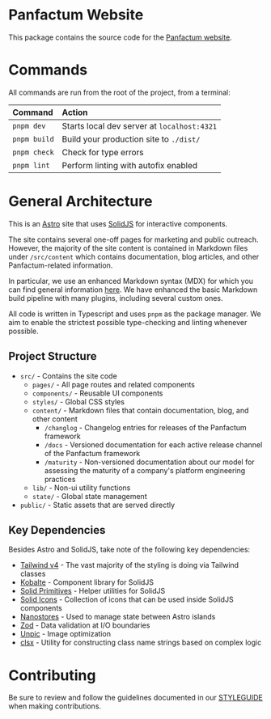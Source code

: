 # Panfactum Website

This package contains the source code for the [Panfactum website](https://panfactum.com).

# Commands

All commands are run from the root of the project, from a terminal:

| Command          | Action                                      |
| :--------------- | :------------------------------------------ |
| `pnpm dev`   | Starts local dev server at `localhost:4321` |
| `pnpm build` | Build your production site to `./dist/`     |
| `pnpm check` | Check for type errors    |
| `pnpm lint` | Perform linting with autofix enabled  |

# General Architecture

This is an [Astro](https://astro.build/) site that uses [SolidJS](https://www.solidjs.com/) for interactive components.

The site contains several one-off pages for marketing and public outreach. However, the majority of the site content is contained
in Markdown files under `/src/content` which contains documentation, blog articles, and other Panfactum-related information. 

In particular, we use an enhanced Markdown syntax (MDX) for which you can find general information [here](https://docs.astro.build/en/guides/markdown-content/). We have enhanced the basic Markdown build pipeline with many plugins, including several custom ones.

All code is written in Typescript and uses `pnpm` as the package manager. We aim to enable the strictest possible type-checking and linting whenever possible.

## Project Structure

- `src/` - Contains the site code
  - `pages/` - All page routes and related components
  - `components/` - Reusable UI components
  - `styles/` - Global CSS styles
  - `content/` - Markdown files that contain documentation, blog, and other content
    - `/changlog` - Changelog entries for releases of the Panfactum framework
    - `/docs` - Versioned documentation for each active release channel of the Panfactum framework
    - `/maturity` - Non-versioned documentation about our model for assessing the maturity of a company's platform engineering practices
  - `lib/` - Non-ui utility functions
  - `state/` - Global state management
- `public/` - Static assets that are served directly

## Key Dependencies

Besides Astro and SolidJS, take note of the following key dependencies:

- [Tailwind v4](https://tailwindcss.com/) - The vast majority of the styling is doing via Tailwind classes
- [Kobalte](https://kobalte.dev/docs/core/overview/introduction/) - Component library for SolidJS
- [Solid Primitives](https://primitives.solidjs.community/) - Helper utilities for SolidJS
- [Solid Icons](https://solid-icons.vercel.app/) - Collection of icons that can be used inside SolidJS components
- [Nanostores](https://github.com/nanostores/solid) - Used to manage state between Astro islands
- [Zod](https://zod.dev/) - Data validation at I/O boundaries
- [Unpic](https://unpic.pics/) - Image optimization
- [clsx](https://www.npmjs.com/package/clsx) - Utility for constructing class name strings based on complex logic


# Contributing

Be sure to review and follow the guidelines documented in our [STYLEGUIDE](./STYLEGUIDE.md) when
making contributions.




